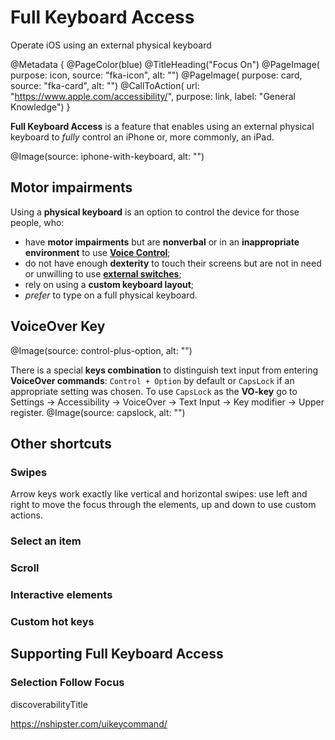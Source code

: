 # Full Keyboard Access

Operate iOS using an external physical keyboard

@Metadata {
    @PageColor(blue)
    @TitleHeading("Focus On")
    @PageImage(
               purpose: icon, 
               source: "fka-icon", 
               alt: "")
    @PageImage(
               purpose: card, 
               source: "fka-card", 
               alt: "")
    @CallToAction(
                  url: "https://www.apple.com/accessibility/",
                  purpose: link, 
                  label: "General Knowledge")
}

**Full Keyboard Access** is a feature that enables using an external physical keyboard to *fully* control an iPhone or, more commonly, an iPad. 

@Image(source: iphone-with-keyboard, alt: "")


## Motor impairments

Using a **physical keyboard** is an option to control the device for those people, who:
- have **motor impairments** but are **nonverbal** or in an **inappropriate environment** to use [**Voice Control**](<doc:VoiceControl>); 
- do not have enough **dexterity** to touch their screens but are not in need or unwilling to use [**external switches**](<doc:SwitchControl>);
- rely on using a **custom keyboard layout**; 
- *prefer* to type on a full physical keyboard.


## VoiceOver Key
@Image(source: control-plus-option, alt: "")

There is a special **keys combination** to distinguish text input from entering **VoiceOver commands**: `Control + Option` by default or `CapsLock` if an appropriate setting was chosen. To use `CapsLock` as the **VO-key** go to Settings → Accessibility → VoiceOver → Text Input → Key modifier → Upper register. 
@Image(source: capslock, alt: "")


## Other shortcuts 
### Swipes
Arrow keys work exactly like vertical and horizontal swipes: use left and right to move the focus through the elements, up and down to use custom actions. 

### Select an item
### Scroll
### Interactive elements 
### Custom hot keys 


## Supporting Full Keyboard Access
### Selection Follow Focus
discoverabilityTitle

https://nshipster.com/uikeycommand/
